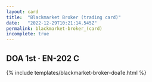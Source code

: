 ```yaml
---
layout: card
title:  "Blackmarket Broker (trading card)"
date:   "2022-12-29T10:21:14.545Z"
permalink: blackmarket-broker_(card)
incomplete: true
---
```


## DOA 1st &middot; EN-202 C

{% include templates/blackmarket-broker-doa1e.html %}
